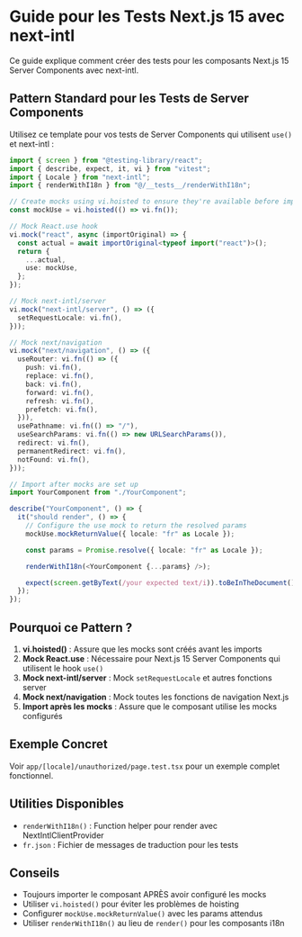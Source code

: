 # Guide pour les Tests Next.js 15 avec next-intl

Ce guide explique comment créer des tests pour les composants Next.js 15 Server Components avec next-intl.

## Pattern Standard pour les Tests de Server Components

Utilisez ce template pour vos tests de Server Components qui utilisent `use()` et next-intl :

```typescript
import { screen } from "@testing-library/react";
import { describe, expect, it, vi } from "vitest";
import { Locale } from "next-intl";
import { renderWithI18n } from "@/__tests__/renderWithI18n";

// Create mocks using vi.hoisted to ensure they're available before imports
const mockUse = vi.hoisted(() => vi.fn());

// Mock React.use hook
vi.mock("react", async (importOriginal) => {
  const actual = await importOriginal<typeof import("react")>();
  return {
    ...actual,
    use: mockUse,
  };
});

// Mock next-intl/server
vi.mock("next-intl/server", () => ({
  setRequestLocale: vi.fn(),
}));

// Mock next/navigation
vi.mock("next/navigation", () => ({
  useRouter: vi.fn(() => ({
    push: vi.fn(),
    replace: vi.fn(),
    back: vi.fn(),
    forward: vi.fn(),
    refresh: vi.fn(),
    prefetch: vi.fn(),
  })),
  usePathname: vi.fn(() => "/"),
  useSearchParams: vi.fn(() => new URLSearchParams()),
  redirect: vi.fn(),
  permanentRedirect: vi.fn(),
  notFound: vi.fn(),
}));

// Import after mocks are set up
import YourComponent from "./YourComponent";

describe("YourComponent", () => {
  it("should render", () => {
    // Configure the use mock to return the resolved params
    mockUse.mockReturnValue({ locale: "fr" as Locale });

    const params = Promise.resolve({ locale: "fr" as Locale });

    renderWithI18n(<YourComponent {...params} />);

    expect(screen.getByText(/your expected text/i)).toBeInTheDocument();
  });
});
```

## Pourquoi ce Pattern ?

1. **vi.hoisted()** : Assure que les mocks sont créés avant les imports
2. **Mock React.use** : Nécessaire pour Next.js 15 Server Components qui utilisent le hook `use()`
3. **Mock next-intl/server** : Mock `setRequestLocale` et autres fonctions server
4. **Mock next/navigation** : Mock toutes les fonctions de navigation Next.js
5. **Import après les mocks** : Assure que le composant utilise les mocks configurés

## Exemple Concret

Voir `app/[locale]/unauthorized/page.test.tsx` pour un exemple complet fonctionnel.

## Utilities Disponibles

- `renderWithI18n()` : Function helper pour render avec NextIntlClientProvider
- `fr.json` : Fichier de messages de traduction pour les tests

## Conseils

- Toujours importer le composant APRÈS avoir configuré les mocks
- Utiliser `vi.hoisted()` pour éviter les problèmes de hoisting
- Configurer `mockUse.mockReturnValue()` avec les params attendus
- Utiliser `renderWithI18n()` au lieu de `render()` pour les composants i18n

